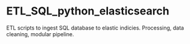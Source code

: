 # ETL_SQL_python_elasticsearch
ETL scripts to ingest SQL database to elastic indicies. Processing, data cleaning, modular pipeline. 
